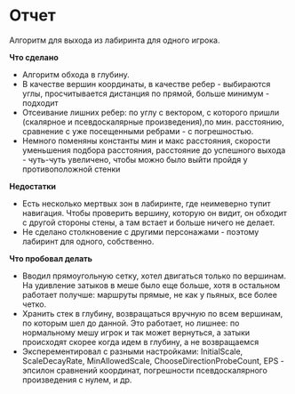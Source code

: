 # Отчет #

Алгоритм для выхода из лабиринта для одного игрока.

**Что сделано**
* Алгоритм обхода в глубину.
* В качестве вершин координаты, в качестве ребер - выбираются углы, просчитывается дистанция по прямой, больше минимум - подходит
* Отсеивание лишних ребер: по углу с вектором, с которого пришли (скалярное и псевдоскалярные произведения),по мин. расстоянию, сравнение с уже посещенными ребрами - с погрешностью.
* Немного поменяны константы мин и макс расстояния, скорости уменьшения подбора расстояния, расстояние до успешного выхода - чуть-чуть увеличено, чтобы можно было выйти пройдя у противоположной стенки

**Недостатки**
* Есть несколько мертвых зон в лабиринте, где неимеверно тупит навигация. Чтобы проверить вершину, которую он видит, он обходит с другой стороны стены, а там встает и больше ничего не делает.
* Не сделано столкновение с другими персонажами - поэтому лабиринт для одного, собственно.

**Что пробовал делать**
* Вводил прямоугольную сетку, хотел двигаться только по вершинам. На удивление затыков в меше было еще больше, хотя в остальном работает получше: маршруты прямые, не как у пьяных, все более четко.
* Хранить стек в глубину, возвращаться вручную по всем вершинам, по которым шел до данной. Это работает, но лишнее: по нормальному мешу игрок и так может вернуться, а затыки происходят скорее когда идем в глубину, а не возвращаемся
* Эксперементировал с разными настройками: InitialScale, ScaleDecayRate, MinAllowedScale, ChooseDirectionProbeCount, EPS - эпсилон сравнений координат, погрешности псевдоскалярного произведения с нулем, и др.
